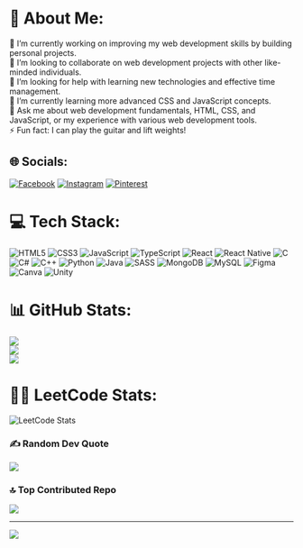 # 💫 About Me:
🔭 I’m currently working on improving my web development skills by building personal projects.<br>👯 I’m looking to collaborate on web development projects with other like-minded individuals.<br>🤝 I’m looking for help with learning new technologies and effective time management.<br>🌱 I’m currently learning more advanced CSS and JavaScript concepts.<br>💬 Ask me about web development fundamentals, HTML, CSS, and JavaScript, or my experience with various web development tools.<br>⚡ Fun fact: I can play the guitar and lift weights!


## 🌐 Socials:
[![Facebook](https://img.shields.io/badge/Facebook-%231877F2.svg?logo=Facebook&logoColor=white)](https://facebook.com/yhomit213) [![Instagram](https://img.shields.io/badge/Instagram-%23E4405F.svg?logo=Instagram&logoColor=white)](https://instagram.com/alimagno.timothy) [![Pinterest](https://img.shields.io/badge/Pinterest-%23E60023.svg?logo=Pinterest&logoColor=white)](https://pinterest.com/davetimothyy) 

# 💻 Tech Stack:
![HTML5](https://img.shields.io/badge/html5-%23E34F26.svg?style=for-the-badge&logo=html5&logoColor=white) ![CSS3](https://img.shields.io/badge/css3-%231572B6.svg?style=for-the-badge&logo=css3&logoColor=white) ![JavaScript](https://img.shields.io/badge/javascript-%23323330.svg?style=for-the-badge&logo=javascript&logoColor=%23F7DF1E) ![TypeScript](https://img.shields.io/badge/typescript-%23007ACC.svg?style=for-the-badge&logo=typescript&logoColor=white) ![React](https://img.shields.io/badge/react-%2320232a.svg?style=for-the-badge&logo=react&logoColor=%2361DAFB) ![React Native](https://img.shields.io/badge/react_native-%2320232a.svg?style=for-the-badge&logo=react&logoColor=%2361DAFB) ![C](https://img.shields.io/badge/c-%2300599C.svg?style=for-the-badge&logo=c&logoColor=white) ![C#](https://img.shields.io/badge/c%23-%23239120.svg?style=for-the-badge&logo=csharp&logoColor=white) ![C++](https://img.shields.io/badge/c++-%2300599C.svg?style=for-the-badge&logo=c%2B%2B&logoColor=white) ![Python](https://img.shields.io/badge/python-3670A0?style=for-the-badge&logo=python&logoColor=ffdd54) ![Java](https://img.shields.io/badge/java-%23ED8B00.svg?style=for-the-badge&logo=openjdk&logoColor=white) ![SASS](https://img.shields.io/badge/SASS-hotpink.svg?style=for-the-badge&logo=SASS&logoColor=white) ![MongoDB](https://img.shields.io/badge/MongoDB-%234ea94b.svg?style=for-the-badge&logo=mongodb&logoColor=white) ![MySQL](https://img.shields.io/badge/mysql-4479A1.svg?style=for-the-badge&logo=mysql&logoColor=white) ![Figma](https://img.shields.io/badge/figma-%23F24E1E.svg?style=for-the-badge&logo=figma&logoColor=white) ![Canva](https://img.shields.io/badge/Canva-%2300C4CC.svg?style=for-the-badge&logo=Canva&logoColor=white) ![Unity](https://img.shields.io/badge/unity-%23000000.svg?style=for-the-badge&logo=unity&logoColor=white)
# 📊 GitHub Stats:
![](https://github-readme-stats.vercel.app/api?username=mothy-08&theme=dark&hide_border=true&include_all_commits=true&count_private=true)<br/>
![](https://github-readme-streak-stats.herokuapp.com/?user=mothy-08&theme=dark&hide_border=true)<br/>
![](https://github-readme-stats.vercel.app/api/top-langs/?username=mothy-08&theme=dark&hide_border=true&include_all_commits=true&count_private=true&layout=compact)

# 🧑‍💻 LeetCode Stats:
![LeetCode Stats](https://leetcard.jacoblin.cool/mothy-08?theme=dark&font=Noto%20Sans%20JP)

### ✍️ Random Dev Quote
![](https://quotes-github-readme.vercel.app/api?type=horizontal&theme=radical)

### 🔝 Top Contributed Repo
![](https://github-contributor-stats.vercel.app/api?username=mothy-08&limit=5&theme=dark&combine_all_yearly_contributions=true)

---
[![](https://visitcount.itsvg.in/api?id=mothy-08&icon=0&color=0)](https://visitcount.itsvg.in)

<!-- Proudly created with GPRM ( https://gprm.itsvg.in ) -->
